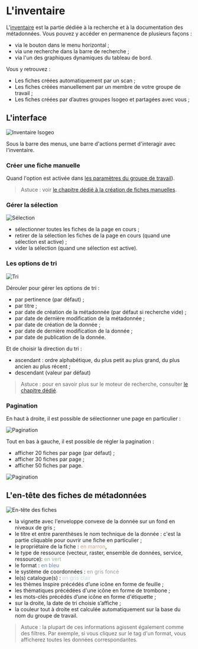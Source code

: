 # L&apos;inventaire

L&apos;[inventaire](https://app.isogeo.com/inventory) est la partie dédiée à la recherche et à la documentation des métadonnées. Vous pouvez y accéder en permanence de plusieurs façons :

* via le bouton dans le menu horizontal ;
* via une recherche dans la barre de recherche ;
* via l&apos;un des graphiques dynamiques du tableau de bord.

Vous y retrouvez :

* Les fiches créées automatiquement par un scan ;
* Les fiches créées manuellement par un membre de votre groupe de travail ;
* Les fiches créées par d’autres groupes Isogeo et partagées avec vous ;

## L&apos;interface

![Inventaire Isogeo](/assets/inv_global.png "Interface général de l&apos;inventaire Isogeo")

Sous la barre des menus, une barre d&apos;actions permet d&apos;interagir avec l&apos;inventaire.

### Créer une fiche manuelle

Quand l&apos;option est activée dans [les paramètres du groupe de travail](../features/admin/group.html)).

> Astuce : voir [le chapitre dédié à la création de fiches manuelles](../features/documentation/md_new_manual.html).

### Gérer la sélection

![Sélection](/assets/inv_selection.png "Gérer la sélection")

* sélectionner toutes les fiches de la page en cours ;
* retirer de la sélection les fiches de la page en cours (quand une sélection est active) ;
* vider la sélection (quand une sélection est active).

### Les options de tri

![Tri](/assets/inv_order_options.png "Options de tri")

Dérouler pour gérer les options de tri :

* <i class="fa fa-star fa-fw"></i> par pertinence (par défaut) ;
* <i class="fa fa-font fa-fw"></i> par titre ;
* <i class="fa fa-calendar fa-fw text-violet"></i> par date de création de la métadonnée (par défaut si recherche vide) ;
* <i class="fa fa-calendar fa-fw text-danger"></i> par date de dernière modification de la métadonnée ;
* <i class="fa fa-calendar fa-fw text-success"></i> par date de création de la donnée ;
* <i class="fa fa-calendar fa-fw text-info"></i> par date de dernière modification de la donnée ;
* <i class="fa fa-calendar fa-fw text-warning"></i> par date de publication de la donnée.

Et de choisir la direction du tri :

* <i class="fa fa-sort-alpha-asc"></i> ascendant : ordre alphabétique, du plus petit au plus grand, du plus ancien au  plus récent ;
* <i class="fa fa-sort-alpha-desc"></i> descendant (valeur par défaut)

> Astuce : pour en savoir plus sur le moteur de recherche, consulter [le chapitre dédié](../features/inventory/search.html).

### Pagination

En haut à droite, il est possible de sélectionner une page en particulier :

![Pagination](/assets/inv_pagination_browse.png "Aller à une page")

Tout en bas à gauche, il est possible de régler la pagination :

* afficher 20 fiches par page (par défaut) ;
* afficher 30 fiches par page ;
* afficher 50 fiches par page.

![Pagination](/assets/inv_pagination_display.png "Nombre de fiches par page")

## L&apos;en-tête des fiches de métadonnées

![En-tête des fiches](/assets/inv_ressource_header.png "Les informations affichées dans l&apos;en-tête d&apos;une fiche dans l&apos;inventaire")

* la vignette avec l&apos;enveloppe convexe de la donnée sur un fond en niveaux de gris ;
* le titre et entre parenthèses le nom technique de la donnée : c&apos;est la partie cliquable pour ouvrir une fiche en particulier ;
* le propriétaire de la fiche : <span style="color:#C09E7E">en marron</span>,
* le type de ressource (vecteur, raster, ensemble de données, service, ressource): <span style="color:#8FB39B">en vert</span>
* le format : <span style="color:#6480a7">en bleu</span>
* le système de coordonnées : <span style="color:#999">en gris foncé</span>
* le(s) catalogue(s) : <span style="color:#bed3db">en gris clair</span>
* les thèmes Inspire précédés d’une icône en forme de feuille <i class="fa fa-leaf"></i> ;
* les thématiques précédées d'une icône en forme de trombone <i class="fa fa-paperclip"></i> ;
* les mots-clés précédés d’une icône en forme d&apos;étiquette  <i class="fa fa-tag"></i> ;
* sur la droite, la date de tri choisie s’affiche ;
* la couleur tout à droite est calculée automatiquement sur la base du nom du groupe de travail.

> Astuce : la plupart de ces informations agissent également comme des filtres. Par exemple, si vous cliquez sur le tag d&apos;un format, vous afficherez toutes les données correspondantes.
